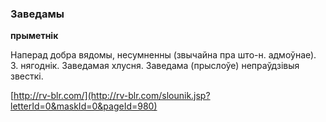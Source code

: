 ### Заведамы
**прыметнік**

Наперад добра вядомы, несумненны (звычайна пра што-н. адмоўнае). З. нягоднік. Заведамая хлусня. Заведама (прыслоўе) непраўдзівыя звесткі.

<a rel="author">[http://rv-blr.com/](http://rv-blr.com/slounik.jsp?letterId=0&maskId=0&pageId=980)</a>
